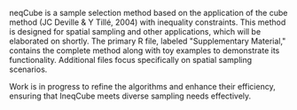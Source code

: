 neqCube is a sample selection method based on the application of the cube method (JC Deville & Y Tillé, 2004) with inequality constraints. This method is designed for spatial sampling and other applications, which will be elaborated on shortly. The primary R file, labeled "Supplementary Material," contains the complete method along with toy examples to demonstrate its functionality. Additional files focus specifically on spatial sampling scenarios.

Work is in progress to refine the algorithms and enhance their efficiency, ensuring that IneqCube meets diverse sampling needs effectively.
